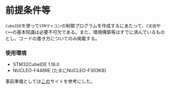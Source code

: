# 前提条件等

`CubeIDE`を使って`STMマイコン`の制御プログラムを作成するにあたって、`C言語`や`C++`の基本知識は必要不可欠である。また、環境構築等はすでに済んでいるものとし、コードの書き方についてのみ掲載する。  

### 使用環境
* STM32CubeIDE 1.16.0
* NUCLEO-F446RE (たまにNUCLEO-F303K8)

事前準備としては[この](https://qiita.com/usashirou/items/65be086c28f7a6feac7d)サイトを参考にした。